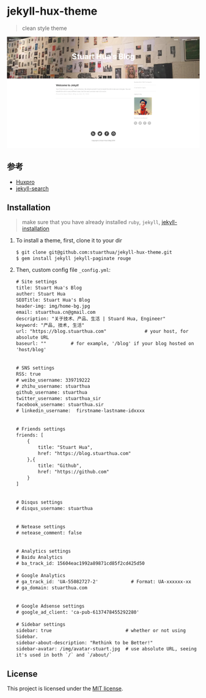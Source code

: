 # jekyll-hux-theme

>clean style theme

![Screenshot](/screenshot.png)

## 参考

* [Huxpro](https://github.com/Huxpro/huxpro.github.io)
* [jekyll-search](https://github.com/androiddevelop/jekyll-search)

## Installation

>make sure that you have already installed `ruby`, `jekyll`, [jekyll-installation](http://wiki.jikexueyuan.com/project/jekyll/installation.html)

1. To install a theme, first, clone it to your dir

    ```
    $ git clone git@github.com:stuarthua/jekyll-hux-theme.git
    $ gem install jekyll jekyll-paginate rouge
    ```

2. Then, custom config file `_config.yml`:
    
    ```
    # Site settings
    title: Stuart Hua's Blog
    auther: Stuart Hua
    SEOTitle: Stuart Hua's Blog
    header-img: img/home-bg.jpg
    email: stuarthua.cn@gmail.com
    description: "关于技术、产品、生活 | Stuard Hua, Engineer"
    keyword: "产品, 技术, 生活"
    url: "https://blog.stuarthua.com"              # your host, for absolute URL
    baseurl: ""         # for example, '/blog' if your blog hosted on 'host/blog'


    # SNS settings
    RSS: true
    # weibo_username: 339719222
    # zhihu_username: stuarthua
    github_username: stuarthua
    twitter_username: stuarthua_sir
    facebook_username: stuarthua.sir
    # linkedin_username:  firstname-lastname-idxxxx


    # Friends settings
    friends: [
        {
            title: "Stuart Hua",
            href: "https://blog.stuarthua.com"
        },{
            title: "Github",
            href: "https://github.com"
        }
    ]


    # Disqus settings
    # disqus_username: stuarthua


    # Netease settings
    # netease_comment: false


    # Analytics settings
    # Baidu Analytics
    # ba_track_id: 15604eac1992a89871cd85f2cd425d50

    # Google Analytics
    # ga_track_id: 'UA-55082727-2'            # Format: UA-xxxxxx-xx
    # ga_domain: stuarthua.com


    # Google Adsense settings
    # google_ad_client: 'ca-pub-6137478455292280'

    # Sidebar settings
    sidebar: true                           # whether or not using Sidebar.
    sidebar-about-description: "Rethink to be Better!"
    sidebar-avatar: /img/avatar-stuart.jpg  # use absolute URL, seeing it's used in both `/` and `/about/`
    ```
    
## License

This project is licensed under the [MIT license](http://opensource.org/licenses/MIT).
